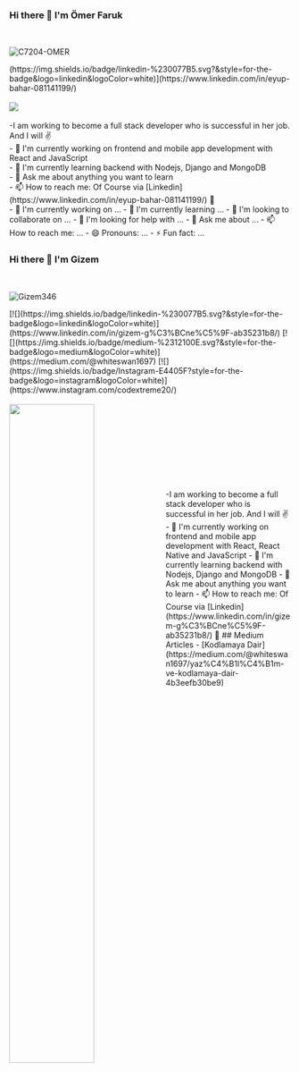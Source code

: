 ### Hi there 👋 I'm Ömer Faruk
<br>
<p align="left"> <img src="https://komarev.com/ghpvc/?username=C7204-OMER" alt="C7204-OMER" /> </p>
(https://img.shields.io/badge/linkedin-%230077B5.svg?&style=for-the-badge&logo=linkedin&logoColor=white)](https://www.linkedin.com/in/eyup-bahar-081141199/)
<br><br>
<img src="https://github-readme-stats.vercel.app/api?username=C7204-OMER&show_icons=true&theme=vision-friendly-dark">
<br><br>
-I am working to become a full stack developer who is successful in her job. And I will ✌<br>
- 🔭 I'm currently working on frontend and mobile app development with React and JavaScript<br>
- 🌱 I'm currently learning backend with Nodejs, Django and MongoDB<br>
- 💬 Ask me about anything you want to learn<br>
- 📫 How to reach me: Of Course via [Linkedin](https://www.linkedin.com/in/eyup-bahar-081141199/) 👀<br>
- 🔭 I'm currently working on ...
- 🌱 I'm currently learning ...
- 👯 I'm looking to collaborate on ...
- 🤔 I'm looking for help with ...
- 💬 Ask me about ...
- 📫 How to reach me: ...
- 😄 Pronouns: ...
- ⚡ Fun fact: ...

### Hi there 👋 I'm Gizem
<br>
<p align="left"> <img src="https://komarev.com/ghpvc/?username=Gizem346" alt="Gizem346" /> </p>
[![](https://img.shields.io/badge/linkedin-%230077B5.svg?&style=for-the-badge&logo=linkedin&logoColor=white)](https://www.linkedin.com/in/gizem-g%C3%BCne%C5%9F-ab35231b8/)
[![](https://img.shields.io/badge/medium-%2312100E.svg?&style=for-the-badge&logo=medium&logoColor=white)](https://medium.com/@whiteswan1697)
[![](https://img.shields.io/badge/Instagram-E4405F?style=for-the-badge&logo=instagram&logoColor=white)](https://www.instagram.com/codextreme20/)
<br><br>
<img src="https://github-readme-stats.vercel.app/api?username=Gizem346&show_icons=true&theme=vision-friendly-dark" align='left' width="55%">
<br><br><br><br><br><br><br><br><br>
-I am working to become a full stack developer who is successful in her job. And I will ✌
- 🔭 I'm currently working on frontend and mobile app development with React, React Native and JavaScript
- 🌱 I'm currently learning backend with Nodejs, Django and MongoDB
- 💬 Ask me about anything you want to learn
- 📫 How to reach me: Of Course via [Linkedin](https://www.linkedin.com/in/gizem-g%C3%BCne%C5%9F-ab35231b8/) 👀
## Medium Articles
- [Kodlamaya Dair](https://medium.com/@whiteswan1697/yaz%C4%B1l%C4%B1m-ve-kodlamaya-dair-4b3eefb30be9)
